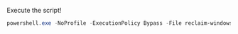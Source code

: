 Execute the script!

```powershell
powershell.exe -NoProfile -ExecutionPolicy Bypass -File reclaim-windows11.ps1 -include windows-11-functions.psm1 -preset windows.preset -log winconfig.log
```